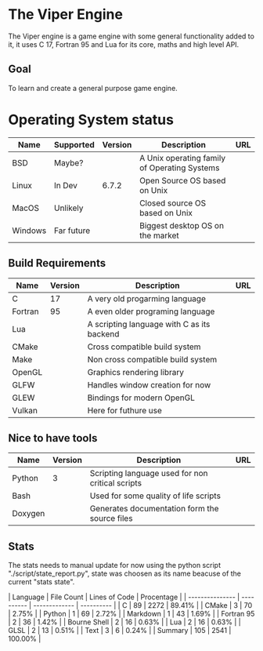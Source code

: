 
# The Viper Engine
The Viper engine is a game engine with some general functionality added to it,
it uses C 17, Fortran 95 and Lua for its core, maths and high level API.

## Goal
To learn and create a general purpose game engine.

# Operating System status

| Name    | Supported  | Version | Description                                    | URL   |
| ------- | ---------- | ------- | ---------------------------------------------- | ----- |
| BSD     | Maybe?     |         | A Unix operating family of Operating Systems   |       |
| Linux   | In Dev     | 6.7.2   | Open Source OS based on Unix                   |       |
| MacOS   | Unlikely   |         | Closed source OS based on Unix                 |       |
| Windows | Far future |         | Biggest desktop OS on the market               |       |

## Build Requirements

| Name    | Version | Description                                | URL   |
| ------- | ------- | ------------------------------------------ | ----- |
| C       | 17      | A very old progarming language             |       |
| Fortran | 95      | A even older programing language           |       |
| Lua     |         | A scripting language with C as its backend |       |
| CMake   |         | Cross compatible build system              |       |
| Make    |         | Non cross compatible build system          |       |
| OpenGL  |         | Graphics rendering library                 |       |
| GLFW    |         | Handles window creation for now            |       |
| GLEW    |         | Bindings for modern OpenGL                 |       |
| Vulkan  |         | Here for futhure use                       |       |


## Nice to have tools

| Name    | Version | Description                                       | URL   |
| ------- | ------- | ------------------------------------------------- | ----- |
| Python  | 3       | Scripting language used for non critical scripts  |       |
| Bash    |         | Used for some quality of life scripts             |       |
| Doxygen |         | Generates documentation form the source files     |       |

## Stats
The stats needs to manual update for now using the python script "./script/state_report.py",
state was choosen as its name beacuse of the current "stats state".

[](python-stats-start)
|  Language       | File Count | Lines of Code | Procentage |
| --------------- | ---------- | ------------- | ---------- |
| C               | 89         | 2272          | 89.41%     |
| CMake           | 3          | 70            | 2.75%      |
| Python          | 1          | 69            | 2.72%      |
| Markdown        | 1          | 43            | 1.69%      |
| Fortran 95      | 2          | 36            | 1.42%      |
| Bourne Shell    | 2          | 16            | 0.63%      |
| Lua             | 2          | 16            | 0.63%      |
| GLSL            | 2          | 13            | 0.51%      |
| Text            | 3          | 6             | 0.24%      |
| Summary         | 105        | 2541          | 100.00%    |

[](python-stats-end)

